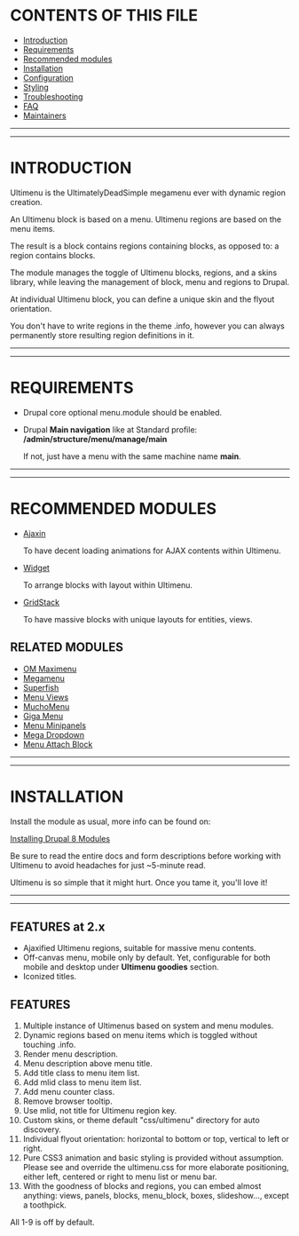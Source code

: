
# CONTENTS OF THIS FILE

 * [Introduction](#introduction)
 * [Requirements](#requirements)
 * [Recommended modules](#recommended-modules)
 * [Installation](#installation)
 * [Configuration](#configuration)
 * [Styling](#styling)
 * [Troubleshooting](#troubleshooting)
 * [FAQ](#faq)
 * [Maintainers](#maintainers)

***
***
# <a name="introduction"> </a>INTRODUCTION
Ultimenu is the UltimatelyDeadSimple megamenu ever with dynamic region creation.

An Ultimenu block is based on a menu.
Ultimenu regions are based on the menu items.

The result is a block contains regions containing blocks, as opposed to: a
region contains blocks.

The module manages the toggle of Ultimenu blocks, regions, and a skins library,
while leaving the management of block, menu and regions to Drupal.

At individual Ultimenu block, you can define a unique skin and the flyout
orientation.

You don't have to write regions in the theme .info, however you can always
permanently store resulting region definitions in it.

***
***
# <a name="requirements"> </a>REQUIREMENTS
* Drupal core optional menu.module should be enabled.
* Drupal **Main navigation** like at Standard profile:
  **/admin/structure/menu/manage/main**

  If not, just have a menu with the same machine name **main**.

***
***
# <a name="recommended-modules"> </a>RECOMMENDED MODULES
* [Ajaxin](https://drupal.org/project/ajaxin)

  To have decent loading animations for AJAX contents within Ultimenu.

* [Widget](https://drupal.org/project/widget)

  To arrange blocks with layout within Ultimenu.

* [GridStack](https://drupal.org/project/gridstack)

  To have massive blocks with unique layouts for entities, views.

## RELATED MODULES
* [OM Maximenu](http://drupal.org/project/om_maximenu)
* [Megamenu](http://drupal.org/project/megamenu)
* [Superfish](http://drupal.org/project/superfish)
* [Menu Views](http://drupal.org/project/menu_views)
* [MuchoMenu](http://drupal.org/project/1077858)
* [Giga Menu](http://drupal.org/project/gigamenu)
* [Menu Minipanels](http://drupal.org/project/menu_minipanels)
* [Mega Dropdown](http://drupal.org/sandbox/ravigupta/1099796)
* [Menu Attach Block](http://drupal.org/project/menu_attach_block)


***
***
# <a name="installation"> </a>INSTALLATION
Install the module as usual, more info can be found on:

[Installing Drupal 8 Modules](https://drupal.org/node/1897420)

Be sure to read the entire docs and form descriptions before working with
Ultimenu to avoid headaches for just ~5-minute read.

Ultimenu is so simple that it might hurt. Once you tame it, you'll love it!


***
***
## FEATURES at 2.x
* Ajaxified Ultimenu regions, suitable for massive menu contents.
* Off-canvas menu, mobile only by default. Yet, configurable for both mobile and
  desktop under **Ultimenu goodies** section.
* Iconized titles.


## FEATURES
1. Multiple instance of Ultimenus based on system and menu modules.
2. Dynamic regions based on menu items which is toggled without touching .info.
3. Render menu description.
4. Menu description above menu title.
5. Add title class to menu item list.
6. Add mlid class to menu item list.
7. Add menu counter class.
8. Remove browser tooltip.
9. Use mlid, not title for Ultimenu region key.
10. Custom skins, or theme default "css/ultimenu" directory for auto discovery.
11. Individual flyout orientation: horizontal to bottom or top, vertical to
    left or right.
12. Pure CSS3 animation and basic styling is provided without assumption.
    Please see and override the ultimenu.css for more elaborate positioning,
    either left, centered or right to menu list or menu bar.
13. With the goodness of blocks and regions, you can embed almost anything:
    views, panels, blocks, menu_block, boxes, slideshow..., except a toothpick.

All 1-9 is off by default.
